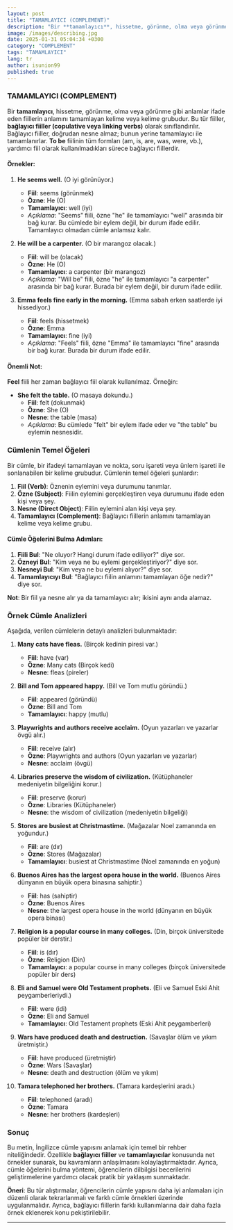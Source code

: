 ```yaml
---
layout: post
title: "TAMAMLAYICI (COMPLEMENT)"
description: "Bir **tamamlayıcı**, hissetme, görünme, olma veya görünme gibi anlamlar ifade eden fiillerin anlamını tamamlayan kelime veya kelime grubudur."
image: /images/describing.jpg
date: 2025-01-31 05:04:34 +0300
category: "COMPLEMENT" 
tags: "TAMAMLAYICI" 
lang: tr
author: isunion99
published: true
---
```



### **TAMAMLAYICI (COMPLEMENT)**
Bir **tamamlayıcı**, hissetme, görünme, olma veya görünme gibi anlamlar ifade eden fiillerin anlamını tamamlayan kelime veya kelime grubudur. Bu tür fiiller, **bağlayıcı fiiller (copulative veya linking verbs)** olarak sınıflandırılır. Bağlayıcı fiiller, doğrudan nesne almaz; bunun yerine tamamlayıcı ile tamamlanırlar. **To be** fiilinin tüm formları (am, is, are, was, were, vb.), yardımcı fiil olarak kullanılmadıkları sürece bağlayıcı fiillerdir.

#### Örnekler:
1. **He seems well.** (O iyi görünüyor.)  
   - **Fiil**: seems (görünmek)  
   - **Özne**: He (O)  
   - **Tamamlayıcı**: well (iyi)  
   - *Açıklama*: "Seems" fiili, özne "he" ile tamamlayıcı "well" arasında bir bağ kurar. Bu cümlede bir eylem değil, bir durum ifade edilir. Tamamlayıcı olmadan cümle anlamsız kalır.

2. **He will be a carpenter.** (O bir marangoz olacak.)  
   - **Fiil**: will be (olacak)  
   - **Özne**: He (O)  
   - **Tamamlayıcı**: a carpenter (bir marangoz)  
   - *Açıklama*: "Will be" fiili, özne "he" ile tamamlayıcı "a carpenter" arasında bir bağ kurar. Burada bir eylem değil, bir durum ifade edilir.

3. **Emma feels fine early in the morning.** (Emma sabah erken saatlerde iyi hissediyor.)  
   - **Fiil**: feels (hissetmek)  
   - **Özne**: Emma  
   - **Tamamlayıcı**: fine (iyi)  
   - *Açıklama*: "Feels" fiili, özne "Emma" ile tamamlayıcı "fine" arasında bir bağ kurar. Burada bir durum ifade edilir.

#### Önemli Not:
**Feel** fiili her zaman bağlayıcı fiil olarak kullanılmaz. Örneğin:
- **She felt the table.** (O masaya dokundu.)  
  - **Fiil**: felt (dokunmak)  
  - **Özne**: She (O)  
  - **Nesne**: the table (masa)  
  - *Açıklama*: Bu cümlede "felt" bir eylem ifade eder ve "the table" bu eylemin nesnesidir.



### **Cümlenin Temel Öğeleri**
Bir cümle, bir ifadeyi tamamlayan ve nokta, soru işareti veya ünlem işareti ile sonlanabilen bir kelime grubudur. Cümlenin temel öğeleri şunlardır:
1. **Fiil (Verb)**: Öznenin eylemini veya durumunu tanımlar.
2. **Özne (Subject)**: Fiilin eylemini gerçekleştiren veya durumunu ifade eden kişi veya şey.
3. **Nesne (Direct Object)**: Fiilin eylemini alan kişi veya şey.
4. **Tamamlayıcı (Complement)**: Bağlayıcı fiillerin anlamını tamamlayan kelime veya kelime grubu.

#### Cümle Öğelerini Bulma Adımları:
1. **Fiili Bul**: "Ne oluyor? Hangi durum ifade ediliyor?" diye sor.
2. **Özneyi Bul**: "Kim veya ne bu eylemi gerçekleştiriyor?" diye sor.
3. **Nesneyi Bul**: "Kim veya ne bu eylemi alıyor?" diye sor.
4. **Tamamlayıcıyı Bul**: "Bağlayıcı fiilin anlamını tamamlayan öğe nedir?" diye sor.

**Not**: Bir fiil ya nesne alır ya da tamamlayıcı alır; ikisini aynı anda alamaz.



### **Örnek Cümle Analizleri**
Aşağıda, verilen cümlelerin detaylı analizleri bulunmaktadır:

1. **Many cats have fleas.** (Birçok kedinin piresi var.)  
   - **Fiil**: have (var)  
   - **Özne**: Many cats (Birçok kedi)  
   - **Nesne**: fleas (pireler)  

2. **Bill and Tom appeared happy.** (Bill ve Tom mutlu göründü.)  
   - **Fiil**: appeared (göründü)  
   - **Özne**: Bill and Tom  
   - **Tamamlayıcı**: happy (mutlu)  

3. **Playwrights and authors receive acclaim.** (Oyun yazarları ve yazarlar övgü alır.)  
   - **Fiil**: receive (alır)  
   - **Özne**: Playwrights and authors (Oyun yazarları ve yazarlar)  
   - **Nesne**: acclaim (övgü)  

4. **Libraries preserve the wisdom of civilization.** (Kütüphaneler medeniyetin bilgeliğini korur.)  
   - **Fiil**: preserve (korur)  
   - **Özne**: Libraries (Kütüphaneler)  
   - **Nesne**: the wisdom of civilization (medeniyetin bilgeliği)  

5. **Stores are busiest at Christmastime.** (Mağazalar Noel zamanında en yoğundur.)  
   - **Fiil**: are (dır)  
   - **Özne**: Stores (Mağazalar)  
   - **Tamamlayıcı**: busiest at Christmastime (Noel zamanında en yoğun)  

6. **Buenos Aires has the largest opera house in the world.** (Buenos Aires dünyanın en büyük opera binasına sahiptir.)  
   - **Fiil**: has (sahiptir)  
   - **Özne**: Buenos Aires  
   - **Nesne**: the largest opera house in the world (dünyanın en büyük opera binası)  

7. **Religion is a popular course in many colleges.** (Din, birçok üniversitede popüler bir derstir.)  
   - **Fiil**: is (dır)  
   - **Özne**: Religion (Din)  
   - **Tamamlayıcı**: a popular course in many colleges (birçok üniversitede popüler bir ders)  

8. **Eli and Samuel were Old Testament prophets.** (Eli ve Samuel Eski Ahit peygamberleriydi.)  
   - **Fiil**: were (idi)  
   - **Özne**: Eli and Samuel  
   - **Tamamlayıcı**: Old Testament prophets (Eski Ahit peygamberleri)  

9. **Wars have produced death and destruction.** (Savaşlar ölüm ve yıkım üretmiştir.)  
   - **Fiil**: have produced (üretmiştir)  
   - **Özne**: Wars (Savaşlar)  
   - **Nesne**: death and destruction (ölüm ve yıkım)  

10. **Tamara telephoned her brothers.** (Tamara kardeşlerini aradı.)  
    - **Fiil**: telephoned (aradı)  
    - **Özne**: Tamara  
    - **Nesne**: her brothers (kardeşleri)  



### **Sonuç**
Bu metin, İngilizce cümle yapısını anlamak için temel bir rehber niteliğindedir. Özellikle **bağlayıcı fiiller** ve **tamamlayıcılar** konusunda net örnekler sunarak, bu kavramların anlaşılmasını kolaylaştırmaktadır. Ayrıca, cümle öğelerini bulma yöntemi, öğrencilerin dilbilgisi becerilerini geliştirmelerine yardımcı olacak pratik bir yaklaşım sunmaktadır.

**Öneri**: Bu tür alıştırmalar, öğrencilerin cümle yapısını daha iyi anlamaları için düzenli olarak tekrarlanmalı ve farklı cümle örnekleri üzerinde uygulanmalıdır. Ayrıca, bağlayıcı fiillerin farklı kullanımlarına dair daha fazla örnek eklenerek konu pekiştirilebilir.

---
 


